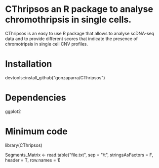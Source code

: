 # CThripsos an R package to analyse chromothripsis in single cells. 

CThripsos is an easy to use R package that allows to analyse scDNA-seq data and to provide different scores that indicate the presence of chromotripsis in single cell CNV profiles.

# Installation
devtools::install_github("gonzaparra/CThripsos")

# Dependencies
ggplot2

# Minimum code

library(CThripsos)


Segments_Matrix <- read.table("file.txt", sep = "\t", stringsAsFactors = F, header = T, row.names = 1)
